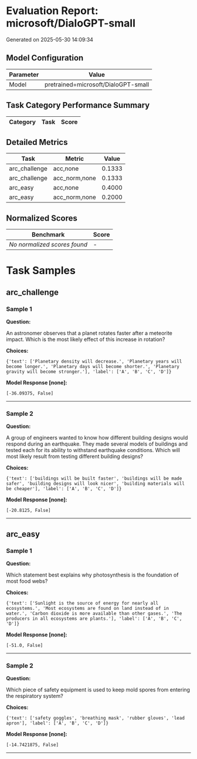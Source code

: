 # Evaluation Report: microsoft/DialoGPT-small
Generated on 2025-05-30 14:09:34

## Model Configuration

| Parameter | Value |
| --------- | ----- |
| Model | pretrained=microsoft/DialoGPT-small |

## Task Category Performance Summary

| Category | Task | Score |
| -------- | ---- | ----- |

## Detailed Metrics

| Task | Metric | Value |
| ---- | ------ | ----- |
| arc_challenge | acc,none | 0.1333 |
| arc_challenge | acc_norm,none | 0.1333 |
| arc_easy | acc,none | 0.4000 |
| arc_easy | acc_norm,none | 0.2000 |

## Normalized Scores

| Benchmark | Score |
| --------- | ----- |
| *No normalized scores found* | - |

# Task Samples

## arc_challenge

### Sample 1

**Question:**

An astronomer observes that a planet rotates faster after a meteorite impact. Which is the most likely effect of this increase in rotation?

**Choices:**

```
{'text': ['Planetary density will decrease.', 'Planetary years will become longer.', 'Planetary days will become shorter.', 'Planetary gravity will become stronger.'], 'label': ['A', 'B', 'C', 'D']}
```

**Model Response [none]:**

```
[-36.09375, False]
```

---

### Sample 2

**Question:**

A group of engineers wanted to know how different building designs would respond during an earthquake. They made several models of buildings and tested each for its ability to withstand earthquake conditions. Which will most likely result from testing different building designs?

**Choices:**

```
{'text': ['buildings will be built faster', 'buildings will be made safer', 'building designs will look nicer', 'building materials will be cheaper'], 'label': ['A', 'B', 'C', 'D']}
```

**Model Response [none]:**

```
[-20.8125, False]
```

---

## arc_easy

### Sample 1

**Question:**

Which statement best explains why photosynthesis is the foundation of most food webs?

**Choices:**

```
{'text': ['Sunlight is the source of energy for nearly all ecosystems.', 'Most ecosystems are found on land instead of in water.', 'Carbon dioxide is more available than other gases.', 'The producers in all ecosystems are plants.'], 'label': ['A', 'B', 'C', 'D']}
```

**Model Response [none]:**

```
[-51.0, False]
```

---

### Sample 2

**Question:**

Which piece of safety equipment is used to keep mold spores from entering the respiratory system?

**Choices:**

```
{'text': ['safety goggles', 'breathing mask', 'rubber gloves', 'lead apron'], 'label': ['A', 'B', 'C', 'D']}
```

**Model Response [none]:**

```
[-14.7421875, False]
```

---
